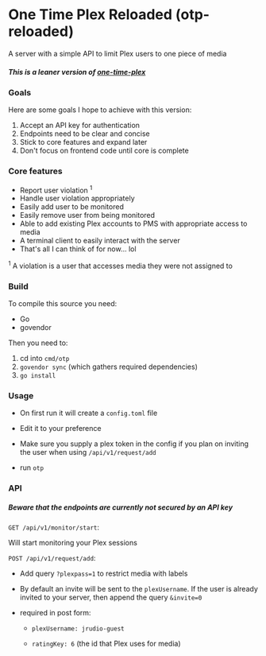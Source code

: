 # One Time Plex Reloaded (otp-reloaded)

A server with a simple API to limit Plex users to one piece of media

##### This is a leaner version of [one-time-plex](https://github.com/jrudio/one-time-plex)

### Goals

Here are some goals I hope to achieve with this version:

1. Accept an API key for authentication
2. Endpoints need to be clear and concise
3. Stick to core features and expand later
4. Don't focus on frontend code until core is complete

### Core features

- Report user violation <sup>1</sup>
- Handle user violation appropriately
- Easily add user to be monitored
- Easily remove user from being monitored
- Able to add existing Plex accounts to PMS with appropriate access to media
- A terminal client to easily interact with the server
- That's all I can think of for now... lol

<sup>1</sup> A violation is a user that accesses media they were not assigned to

### Build

To compile this source you need:

  - Go
  - govendor

Then you need to:

1. cd into `cmd/otp`
2. `govendor sync` (which gathers required dependencies)
3. `go install`

### Usage

- On first run it will create a `config.toml` file

- Edit it to your preference

- Make sure you supply a plex token in the config if you plan on inviting the user when using `/api/v1/request/add`

- run `otp`

### API

##### Beware that the endpoints are *currently* not secured by an API key

`GET /api/v1/monitor/start`:

Will start monitoring your Plex sessions

`POST /api/v1/request/add`:

  - Add query `?plexpass=1` to restrict media with labels

  - By default an invite will be sent to the `plexUsername`. If the user is already invited to your server, then append the query `&invite=0`

  - required in post form:
    - `plexUsername: jrudio-guest`
    
    - `ratingKey: 6` (the id that Plex uses for media)

